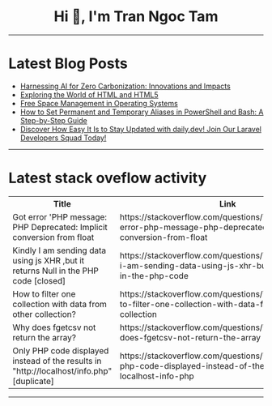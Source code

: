 <h1 align="center">Hi 👋, I'm Tran Ngoc Tam</h1>

---

# Latest Blog Posts 
<!-- BLOG-POST-LIST:START -->
- [Harnessing AI for Zero Carbonization: Innovations and Impacts](https://dev.to/jottyjohn/harnessing-ai-for-zero-carbonization-innovations-and-impacts-3aga)
- [Exploring the World of HTML and HTML5](https://dev.to/menukfernando/exploring-the-world-of-html-and-html5-34a7)
- [Free Space Management in Operating Systems](https://dev.to/pushpendra_sharma_f1d2cbe/free-space-management-in-operating-systems-523)
- [How to Set Permanent and Temporary Aliases in PowerShell and Bash: A Step-by-Step Guide](https://dev.to/adityashrivastavv/how-to-set-permanent-and-temporary-aliases-in-powershell-and-bash-a-step-by-step-guide-1mn9)
- [Discover How Easy It Is to Stay Updated with daily.dev! Join Our Laravel Developers Squad Today!](https://dev.to/realrashid/discover-how-easy-it-is-to-stay-updated-with-dailydev-join-our-laravel-developers-squad-today-2848)
<!-- BLOG-POST-LIST:END -->

---

# Latest stack oveflow activity
<table>
  <tr><th>Title</th><th>Link</th></tr>
  <!-- STACKOVERFLOW:START --><tr><td>Got error &#39;PHP message: PHP Deprecated: Implicit conversion from float</td><td>https://stackoverflow.com/questions/78642122/got-error-php-message-php-deprecated-implicit-conversion-from-float</td></tr><tr><td>Kindly I am sending data using js XHR ,but it returns Null in the PHP code [closed]</td><td>https://stackoverflow.com/questions/78642039/kindly-i-am-sending-data-using-js-xhr-but-it-returns-null-in-the-php-code</td></tr><tr><td>How to filter one collection with data from other collection?</td><td>https://stackoverflow.com/questions/78641926/how-to-filter-one-collection-with-data-from-other-collection</td></tr><tr><td>Why does fgetcsv not return the array?</td><td>https://stackoverflow.com/questions/78641865/why-does-fgetcsv-not-return-the-array</td></tr><tr><td>Only PHP code displayed instead of the results in &quot;http://localhost/info.php&quot; [duplicate]</td><td>https://stackoverflow.com/questions/78641861/only-php-code-displayed-instead-of-the-results-in-http-localhost-info-php</td></tr><!-- STACKOVERFLOW:END -->
</table>

---


